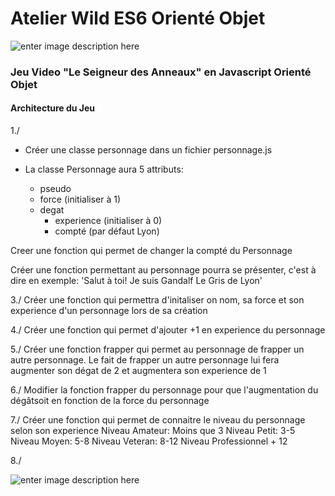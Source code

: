 # Atelier Wild ES6 Orienté Objet

![enter image description here](http://www.devacron.com/wp-content/uploads/2016/02/ES6-ecmascript6-logo.jpg)

### Jeu Video "Le Seigneur des Anneaux" en Javascript Orienté Objet


#### Architecture du Jeu

1./ 
* Créer une classe personnage dans un fichier personnage.js
* La classe Personnage aura 5 attributs:

  + pseudo
  + force (initialiser à 1)
  + degat
	+ experience (initialiser à 0)
	+ compté (par défaut Lyon)


Creer une fonction qui permet de changer la compté du Personnage


Créer une fonction permettant au personnage pourra se présenter, c'est à dire en exemple: 
'Salut à toi! Je suis Gandalf Le Gris de Lyon'


3./
Créer une fonction qui permettra d'initaliser on nom, sa force et son experience d'un personnage
lors de sa création


4./
Créer une fonction qui permet d'ajouter +1 en experience du personnage

5./
Créer une fonction frapper qui permet au personnage de frapper un autre personnage.
Le fait de frapper un autre personnage lui fera augmenter son dégat de 2 et augmentera son experience de 1

6./
Modifier la fonction frapper du personnage pour que l'augmentation du dégâtsoit en fonction de la force du personnage


7./
Créer une fonction qui permet de connaitre le niveau du personnage selon son experience
Niveau Amateur: Moins que 3
Niveau Petit: 3-5
Niveau Moyen: 5-8
Niveau Veteran: 8-12
Niveau Professionnel + 12 

8./



![enter image description here](http://cdn.playbuzz.com/cdn/d8732352-4801-4238-bc77-ac7e0b738d4b/0e467980-fb25-4e04-8963-76d577ee260e.jpg)